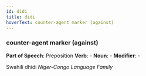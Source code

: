 ```yaml
---
id: didi
title: didi
hoverText: counter-agent marker (against)
---
```


### counter-agent marker (against)

**Part of Speech**: Preposition
**Verb**: -
**Noun**: -
**Modifier**: -

Swahili dhidi 
*Niger-Congo Language Family*